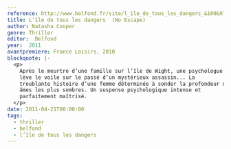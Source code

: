 ```yaml
---
reference: http://www.belfond.fr/site/l_ile_de_tous_les_dangers_&100&9782714446435.html
title: L’île de tous les dangers  (No Escape)
author: Natasha Cooper
genre: Thriller
editor:  Belfond
year:  2011
avantpremiere: France Loisirs, 2010
blockquote: |-
  <p>
    Après le meurtre d’une famille sur l’île de Wight, une psychologue
    lève le voile sur le passé d’un mystérieux assassin... La
    troublante histoire d’une femme déterminée à sonder la profondeur des
    âmes les plus sombres. Un suspense psychologique intense et
    parfaitement maîtrisé.
  </p>
date: 2011-04-21T00:00:00
tags:
  - thriller
  - belfond
  - l’île de tous les dangers
---
```

